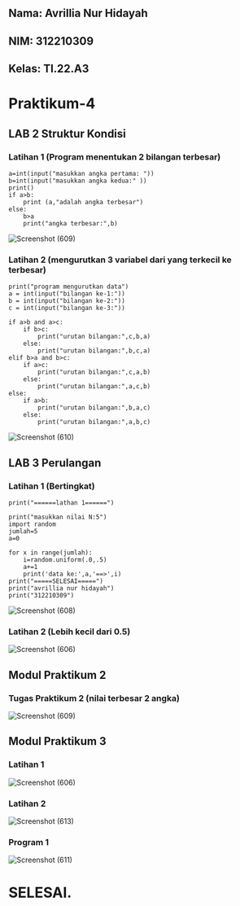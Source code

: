 ## Nama: Avrillia Nur Hidayah
## NIM: 312210309
## Kelas: TI.22.A3

# Praktikum-4

## LAB 2 Struktur Kondisi
### Latihan 1 (Program menentukan 2 bilangan terbesar)

```
a=int(input("masukkan angka pertama: "))
b=int(input("masukkan angka kedua:" ))
print()
if a>b:
    print (a,"adalah angka terbesar")
else:
    b>a
    print("angka terbesar:",b)
```

![Screenshot (609)](https://user-images.githubusercontent.com/115686359/199919376-1f7b7d57-07bb-471c-a3a9-ce057e080538.png)

### Latihan 2 (mengurutkan 3 variabel dari yang terkecil ke terbesar)

```
print("program mengurutkan data")
a = int(input("bilangan ke-1:"))
b = int(input("bilangan ke-2:"))
c = int(input("bilangan ke-3:"))

if a>b and a>c:
    if b>c:
        print("urutan bilangan:",c,b,a)
    else:
        print("urutan bilangan:",b,c,a)
elif b>a and b>c:
    if a>c:
        print("urutan bilangan:",c,a,b)
    else:
        print("urutan bilangan:",a,c,b)
else:
    if a>b:
        print("urutan bilangan:",b,a,c)
    else:
        print("urutan bilangan:",a,b,c)
```

![Screenshot (610)](https://user-images.githubusercontent.com/115686359/199923537-dcf865c6-eaa8-496d-8b81-f6ce6885cb11.png)

## LAB 3 Perulangan
### Latihan 1 (Bertingkat)

```
print("======lathan 1======")

print("masukkan nilai N:5")
import random
jumlah=5
a=0

for x in range(jumlah):
    i=random.uniform(.0,.5)
    a+=1
    print('data ke:',a,'==>',i)
print("=====SELESAI=====")
print("avrillia nur hidayah")
print("312210309")
```

![Screenshot (608)](https://user-images.githubusercontent.com/115686359/199923992-10ab4216-8b0b-4a86-a32c-84fc9608f08a.png)

### Latihan 2 (Lebih kecil dari 0.5)

![Screenshot (606)](https://user-images.githubusercontent.com/115686359/199925030-09547248-c6d8-402e-bbe3-a738463eaff6.png)

## Modul Praktikum 2
### Tugas Praktikum 2 (nilai terbesar 2 angka)

![Screenshot (609)](https://user-images.githubusercontent.com/115686359/199919376-1f7b7d57-07bb-471c-a3a9-ce057e080538.png)

## Modul Praktikum 3
### Latihan 1

![Screenshot (606)](https://user-images.githubusercontent.com/115686359/200100569-813710bb-55fe-4214-b7d6-ae7f78558250.png)

### Latihan 2

![Screenshot (613)](https://user-images.githubusercontent.com/115686359/200101109-3932bb09-10ab-4335-9aec-b9f89dea19b8.png)

### Program 1

![Screenshot (611)](https://user-images.githubusercontent.com/115686359/200101167-c9b87b4b-e408-4f41-b5ac-ca8e7afb46a1.png)

# SELESAI.

